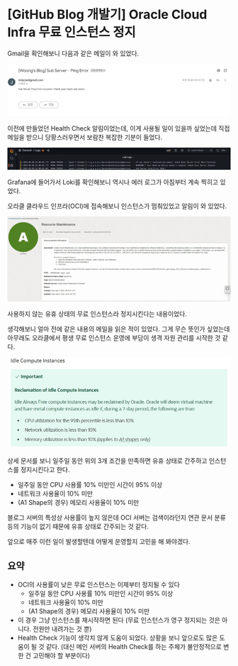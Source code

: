 # [GitHub Blog 개발기] Oracle Cloud Infra 무료 인스턴스 정지



Gmail을 확인해보니 다음과 같은 메일이 와 있었다.

![20230308healthcheck1](../../../../public/assets/20230308healthcheck1.jpg)

이전에 만들었던 Health Check 알림이었는데, 이게 사용될 일이 있을까 싶었는데 직접 메일을 받으니 당황스러우면서 보람찬 복잡한 기분이 들었다.

![20230308healthcheck2](../../../../public/assets/20230308healthcheck2.jpg)

Grafana에 들어가서 Loki를 확인해보니 역시나 에러 로그가 아침부터 계속 찍히고 있었다.



오라클 클라우드 인프라(OCI)에 접속해보니 인스턴스가 멈춰있었고 알림이 와 있었다.

![20230308oci1](../../../../public/assets/20230308oci1.jpg)

사용하지 않는 유휴 상태의 무료 인스턴스라 정지시킨다는 내용이었다.

생각해보니 얼마 전에 같은 내용의 메일을 읽은 적이 있었다. 그게 무슨 뜻인가 싶었는데 아무래도 오라클에서 평생 무료 인스턴스 운영에 부담이 생격 자원 관리를 시작한 것 같다.

![20230308oci2](../../../../public/assets/20230308oci2.jpg)

상세 문서를 보니 일주일 동안 위의 3개 조건을 만족하면 유휴 상태로 간주하고 인스턴스를 정지시킨다고 한다.

- 일주일 동안 CPU 사용률 10% 미만인 시간이 95% 이상
- 네트워크 사용율이 10% 미만
- (A1 Shape의 경우) 메모리 사용율이 10% 미만

블로그 서버의 특성상 사용률이 높지 않은데 OCI 서버는 검색이라던지 연관 문서 분류 등의 기능이 없기 때문에 유휴 상태로 간주되는 것 같다.

앞으로 매주 이런 일이 발생할텐데 어떻게 운영할지 고민을 해 봐야겠다.



## 요약

- OCI의 사용률이 낮은 무료 인스턴스는 이제부터 정지될 수 있다
  - 일주일 동안 CPU 사용률 10% 미만인 시간이 95% 이상
  - 네트워크 사용율이 10% 미만
  - (A1 Shape의 경우) 메모리 사용율이 10% 미만
- 이 경우 그냥 인스턴스를 재시작하면 된다 (무료 인스턴스가 영구 정지되는 것은 아니다. 전원만 내려가는 것 뿐)
- Health Check 기능이 생각치 않게 도움이 되었다. 상황을 보니 앞으로도 많은 도움이 될 것 같다. (대신 메인 서버의 Health Check를 하는 주체가 불안정적으로 변한 건 고민해야 할 부분이다)